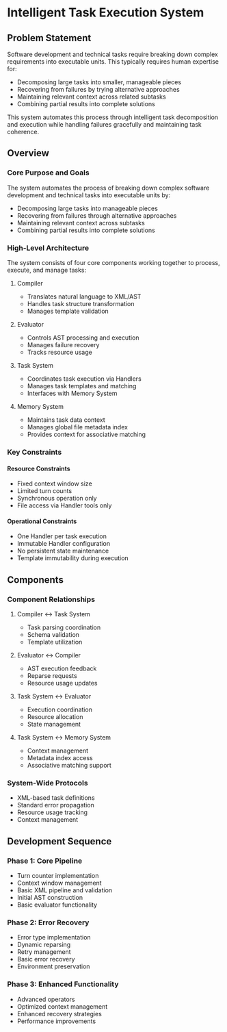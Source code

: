 # Intelligent Task Execution System

## Problem Statement
Software development and technical tasks require breaking down complex requirements into executable units. This typically requires human expertise for:
- Decomposing large tasks into smaller, manageable pieces  
- Recovering from failures by trying alternative approaches
- Maintaining relevant context across related subtasks
- Combining partial results into complete solutions

This system automates this process through intelligent task decomposition and execution while handling failures gracefully and maintaining task coherence.

## Overview

### Core Purpose and Goals
The system automates the process of breaking down complex software development and technical tasks into executable units by:
- Decomposing large tasks into manageable pieces
- Recovering from failures through alternative approaches
- Maintaining relevant context across subtasks
- Combining partial results into complete solutions

### High-Level Architecture
The system consists of four core components working together to process, execute, and manage tasks:

1. Compiler
   - Translates natural language to XML/AST
   - Handles task structure transformation
   - Manages template validation

2. Evaluator
   - Controls AST processing and execution
   - Manages failure recovery
   - Tracks resource usage

3. Task System
   - Coordinates task execution via Handlers
   - Manages task templates and matching
   - Interfaces with Memory System

4. Memory System
   - Maintains task data context
   - Manages global file metadata index
   - Provides context for associative matching

### Key Constraints

#### Resource Constraints
- Fixed context window size
- Limited turn counts
- Synchronous operation only
- File access via Handler tools only

#### Operational Constraints  
- One Handler per task execution
- Immutable Handler configuration
- No persistent state maintenance
- Template immutability during execution

## Components

### Component Relationships
1. Compiler ↔ Task System
   - Task parsing coordination
   - Schema validation
   - Template utilization

2. Evaluator ↔ Compiler
   - AST execution feedback
   - Reparse requests
   - Resource usage updates

3. Task System ↔ Evaluator
   - Execution coordination
   - Resource allocation
   - State management

4. Task System ↔ Memory System
   - Context management
   - Metadata index access
   - Associative matching support

### System-Wide Protocols
- XML-based task definitions
- Standard error propagation
- Resource usage tracking
- Context management

## Development Sequence

### Phase 1: Core Pipeline
- Turn counter implementation
- Context window management
- Basic XML pipeline and validation
- Initial AST construction
- Basic evaluator functionality

### Phase 2: Error Recovery
- Error type implementation
- Dynamic reparsing
- Retry management
- Basic error recovery
- Environment preservation

### Phase 3: Enhanced Functionality  
- Advanced operators
- Optimized context management
- Enhanced recovery strategies
- Performance improvements